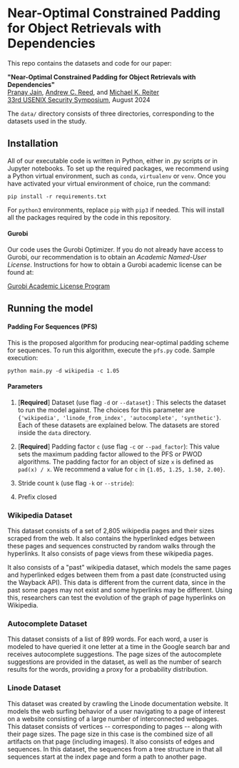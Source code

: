 # Near-Optimal Constrained Padding for Object Retrievals with Dependencies

This repo contains the datasets and code for our paper:

__"Near-Optimal Constrained Padding for Object Retrievals with Dependencies"__  
[Pranay Jain](https://www.linkedin.com/in/pranayjain1), [Andrew C. Reed](https://andrewreed.io), and [Michael K. Reiter](https://reitermk.github.io)  
[33rd USENIX Security Symposium](https://www.usenix.org/conference/usenixsecurity24), August 2024

The `data/` directory consists of three directories, corresponding to the datasets used in the study.

## Installation

All of our executable code is written in Python, either in .py scripts or in Jupyter notebooks. To set up the required packages, we recommend using a Python virtual environment, such as `conda`, `virtualenv` or `venv`. Once you have activated your virtual environment of choice, run the command:
```
pip install -r requirements.txt
```

For `python3` environments, replace `pip` with `pip3` if needed. This will install all the packages required by the code in this repository.

#### Gurobi

Our code uses the Gurobi Optimizer. If you do not already have access to Gurobi, our recommendation is to obtain an _Academic Named-User License_. Instructions for how to obtain a Gurobi academic license can be found at:

[Gurobi Academic License Program](https://www.gurobi.com/academia/academic-program-and-licenses)

## Running the model

#### Padding For Sequences (PFS)

This is the proposed algorithm for producing near-optimal padding scheme for sequences. To run this algorithm, execute the `pfs.py` code. Sample execution:

```
python main.py -d wikipedia -c 1.05
```

#### Parameters

1. [**Required**] Dataset (use flag `-d` or `--dataset`) : This selects the dataset to run the model against. The choices for this parameter are `{'wikipedia', 'linode_from_index', 'autocomplete', 'synthetic'}`. Each of these datasets are explained below. The datasets are stored inside the `data` directory.

2. [**Required**] Padding factor `c` (use flag `-c` or `--pad_factor`): This value sets the maximum padding factor allowed to the PFS or PWOD algorithms. The padding factor for an object of size `x` is defined as `pad(x) / x`. We recommend a value for `c` in `{1.05, 1.25, 1.50, 2.00}`.

3. Stride count `k` (use flag `-k` or `--stride`):

4. Prefix closed 


### Wikipedia Dataset

This dataset consists of a set of 2,805 wikipedia pages and their sizes scraped from the web. It also contains the hyperlinked edges between these pages and sequences constructed by random walks through the hyperlinks. It also consists of page views from these wikipedia pages.

It also consists of a "past" wikipedia dataset, which models the same pages and hyperlinked edges between them from a past date (constructed using the Wayback API). This data is different from the current data, since in the past some pages may not exist and some hyperlinks may be different. Using this, researchers can test the evolution of the graph of page hyperlinks on Wikipedia.

### Autocomplete Dataset

This dataset consists of a list of 899 words. For each word, a user is modeled to have queried it one letter at a time in the Google search bar and receives autocomplete suggestions. The page sizes of the autocomplete suggestions are provided in the dataset, as well as the number of search results for the words, providing a proxy for a probability distribution.

### Linode Dataset

This dataset was created by crawling the Linode documentation website. It models the web surfing behavior of a user navigating to a page of interest on a website consisting of a large number of interconnected webpages. This dataset consists of vertices -- corresponding to pages -- along with their page sizes. The page size in this case is the combined size of all artifacts on that page (including images). It also consists of edges and sequences. In this dataset, the sequences from a tree structure in that all sequences start at the index page and form a path to another page.


